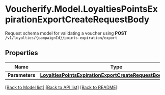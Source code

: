 # Voucherify.Model.LoyaltiesPointsExpirationExportCreateRequestBody
Request schema model for validating a voucher using **POST** `/v1/loyalties/{campaignId}/points-expiration/export`

## Properties

Name | Type | Description | Notes
------------ | ------------- | ------------- | -------------
**Parameters** | [**LoyaltiesPointsExpirationExportCreateRequestBodyParameters**](LoyaltiesPointsExpirationExportCreateRequestBodyParameters.md) |  | [optional] 

[[Back to Model list]](../README.md#documentation-for-models) [[Back to API list]](../README.md#documentation-for-api-endpoints) [[Back to README]](../README.md)

